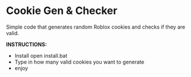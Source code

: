 # Cookie Gen & Checker
Simple code that generates random Roblox cookies and checks if they are valid.

**INSTRUCTIONS:**
- Install open install.bat
- Type in how many valid cookies you want to generate
- enjoy